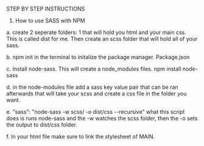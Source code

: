 STEP BY STEP INSTRUCTIONS

1. How to use SASS with NPM

a. create 2 seperate folders: 1 that will hold you html and your main css. This is called dist for me. Then create an scss folder that will hold all of your sass.

b. npm init in the terminal to initalize the package manager. Package.json

c. Install node-sass. This will create a node_modules files. npm install node-sass

d. in the node-modules file add a sass key value pair that can be ran afterwards that will take your scss and create a css file in the folder you want.

e. "sass": "node-sass -w scss/ -o dist/css --recursive"
what this script does is runs node-sass and the -w watches the scss folder, then the -o sets the output to dist/css folder.

f. In your html file make sure to link the stylesheet of MAIN.